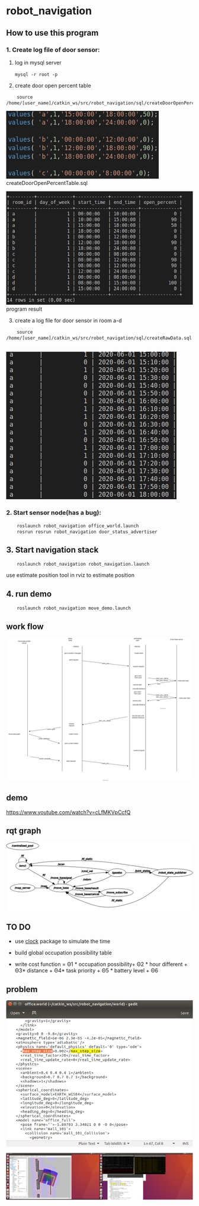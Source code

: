 # robot_navigation
## How to use this program

### 1.  Create log file of door sensor:
1. log in mysql server 

    `mysql -r root -p`

2. create door open percent table 
```
    source /home/[user_name]/catkin_ws/src/robot_navigation/sql/createDoorOpenPercentTable.sql
```
![input](./img/possibility_input.png)
createDoorOpenPercentTable.sql

![occupancy table](img/occupation_posibility_table.png)
program result

3. create a log file for door sensor in room a-d
```
    source /home/[user_name]/catkin_ws/src/robot_navigation/sql/createRawData.sql
    
```
![result](./img/raw_data.png)

### 2.  Start sensor node(has a bug):
```
    roslaunch robot_navigation office_world.launch
    rosrun rosrun robot_navigation door_status_advertiser
```
## 3. Start navigation stack
```
    roslaunch robot_navigation robot_navigation.launch
```
use estimate position tool in rviz to estimate position

## 4. run demo
```
    roslaunch robot_navigation move_demo.launch
```
## work flow
![work flow](./img/scheduler-ros_workflow.png)

## demo

https://www.youtube.com/watch?v=cLfMKVpCcfQ

## rqt graph

![rqt](./img/rosgraph.png)


## TO DO

- use [clock](http://wiki.ros.org/Clock) package to simulate the time

- build global occupation possibility table

- write cost function = Θ1 * occupation possibility+  Θ2 * hour different +  Θ3* distance + Θ4* task priority + Θ5 * battery level + Θ6

## problem

![1](./img/problem1.png)

![2](./img/problem2.png)